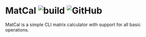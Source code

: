 # MatCal ![build](https://github.com/McPig/MatCal/workflows/build/badge.svg?branch=master) ![GitHub](https://img.shields.io/github/license/McPig/MatCal?style=flat-square)
MatCal is a simple CLI matrix calculator with support for all basic operations.
